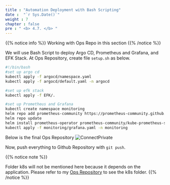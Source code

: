 ```yaml
---
title : "Automation Deployment with Bash Scripting"
date :  "`r Sys.Date()`" 
weight : 7 
chapter : false
pre : " <b> 4.7. </b> "
---
```


{{% notice info %}}
Working with Ops Repo in this section 
{{% /notice %}}

We will use Bash Script to deploy Argo CD, Prometheus and Grafana, and EFK Stack. At Ops Repository, create file `setup.sh` as below.

```sh
#!/bin/bash
#set up argo cd
kubectl apply -f argocd/namespace.yaml
kubectl apply -f argocd/default.yaml -n argocd

#set up efk stack
kubectl apply -f EFK/.

#set up Prometheus and Grafana
kubectl create namespace monitoring
helm repo add prometheus-community https://prometheus-community.github.io/helm-charts
helm repo update
helm install prometheus-operator prometheus-community/kube-prometheus-stack -n monitoring
kubectl apply -f monitoring/grafana.yaml -n monitoring
```
Below is the final Ops Repository
![ConnectPrivate](/images/4-cicd/4.7-BashScript/tree.png)

Now, push everything to Github Repository with `git push`.

{{% notice note %}}

Folder k8s will not be mentioned here because it depends on the application. Please refer to my [Ops Repository](https://github.com/heyyytamvo/FCJ2024-WS2-OpsRepo/tree/main) to see the k8s folder.
{{% /notice %}}